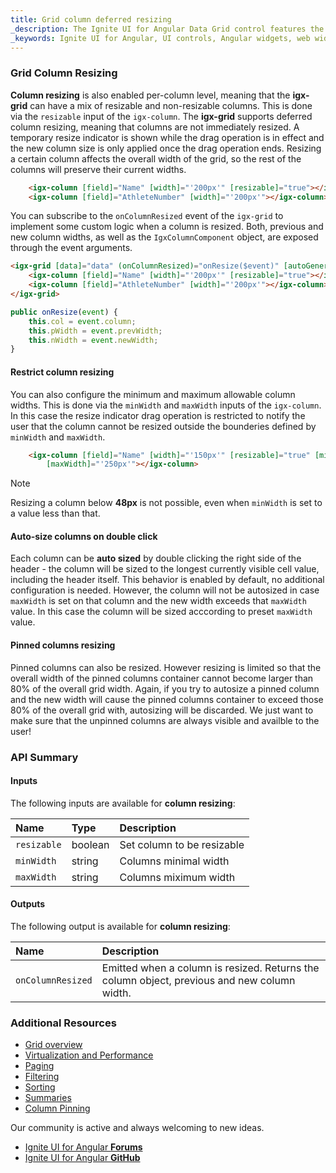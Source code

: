 ```yaml
---
title: Grid column deferred resizing
_description: The Ignite UI for Angular Data Grid control features the fastest, touch-responsive data-rich grid with popular features, including hierarchical and list views.
_keywords: Ignite UI for Angular, UI controls, Angular widgets, web widgets, UI widgets, Angular, Native Angular Components Suite, Native Angular Controls, Native Angular Components Library, Angular Data Grid component, Angular Data Grid control, Angular Grid component, Angular Grid control, Angular High Performance Grid, column resizing, deferred column reszing
---
```


### Grid Column Resizing

**Column resizing** is also enabled per-column level, meaning that the **igx-grid** can have a mix of resizable and non-resizable columns. This is done via the `resizable` input of the `igx-column`. The **igx-grid** supports deferred column resizing, meaning that columns are not immediately resized. A temporary resize indicator is shown while the drag operation is in effect and the new column size is only applied once the drag operation ends. Resizing a certain column affects the overall width of the grid, so the rest of the columns will preserve their current widths.

```html
    <igx-column [field]="Name" [width]="'200px'" [resizable]="true"></igx-column>
    <igx-column [field]="AthleteNumber" [width]="'200px'"></igx-column>
```

You can subscribe to the `onColumnResized` event of the `igx-grid` to implement some custom logic when a column is resized. Both, previous and new column widths, as well as the `IgxColumnComponent` object, are exposed through the event arguments.

```html
<igx-grid [data]="data" (onColumnResized)="onResize($event)" [autoGenerate]="false">
    <igx-column [field]="Name" [width]="'200px'" [resizable]="true"></igx-column>
    <igx-column [field]="AthleteNumber" [width]="'200px'"></igx-column>
</igx-grid>
```

```typescript
public onResize(event) {
    this.col = event.column;
    this.pWidth = event.prevWidth;
    this.nWidth = event.newWidth;
}
```

#### Restrict column resizing

You can also configure the minimum and maximum allowable column widths. This is done via the `minWidth` and `maxWidth` inputs of the `igx-column`. In this case the resize indicator drag operation is restricted to notify the user that the column cannot be resized outside the bounderies defined by `minWidth` and `maxWidth`.

```html
    <igx-column [field]="Name" [width]="'150px'" [resizable]="true" [minWidth]="'60px'"
        [maxWidth]="'250px'"></igx-column>
```

> [!NOTE]
> Resizing a column below **48px** is not possible, even when `minWidth` is set to a value less than that.

#### Auto-size columns on double click

Each column can be **auto sized** by double clicking the right side of the header - the column will be sized to the longest currently visible cell value, including the header itself. This behavior is enabled by default, no additional configuration is needed. However, the column will not be autosized in case `maxWidth` is set on that column and the new width exceeds that `maxWidth` value. In this case the column will be sized acccording to preset `maxWidth` value.

#### Pinned columns resizing

Pinned columns can also be resized. However resizing is limited so that the overall width of the pinned columns container cannot become larger than 80% of the overall grid width.
Again, if you try to autosize a pinned column and the new width will cause the pinned columns container to exceed those 80% of the overall grid with, autosizing will be discarded. We just want to make sure that the unpinned columns are always visible and availble to the user!

### API Summary

#### Inputs
The following inputs are available for **column resizing**:

| Name | Type | Description |
| :--- | :--- | :--- |
|`resizable`|boolean|Set column to be resizable|
|`minWidth`|string|Columns minimal width|
|`maxWidth`|string|Columns miximum width|

<div class="divider--half"></div>

#### Outputs
The following output is available for **column resizing**:

| Name | Description |
| :--- | :--- |
|`onColumnResized`|Emitted when a column is resized. Returns the column object, previous and new column width.|

<div class="divider--half"></div>

### Additional Resources
<div class="divider--half"></div>

* [Grid overview](grid.html)
* [Virtualization and Performance](grid_virtualization.html)
* [Paging](grid_paging.html)
* [Filtering](grid_filtering.html)
* [Sorting](grid_sorting.html)
* [Summaries](grid_summaries.html)
* [Column Pinning](grid_column_pinning.html)

<div class="divider--half"></div>
Our community is active and always welcoming to new ideas.

* [Ignite UI for Angular **Forums**](https://www.infragistics.com/community/forums/f/ignite-ui-for-angular)
* [Ignite UI for Angular **GitHub**](https://github.com/IgniteUI/igniteui-angular)
